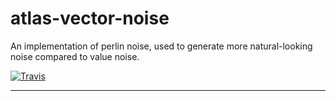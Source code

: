# atlas-vector-noise

An implementation of perlin noise, used to generate more natural-looking noise compared to value noise.

[![Travis](https://img.shields.io/travis/atlassubbed/atlas-vector-noise.svg)](https://travis-ci.org/atlassubbed/atlas-vector-noise)

---
